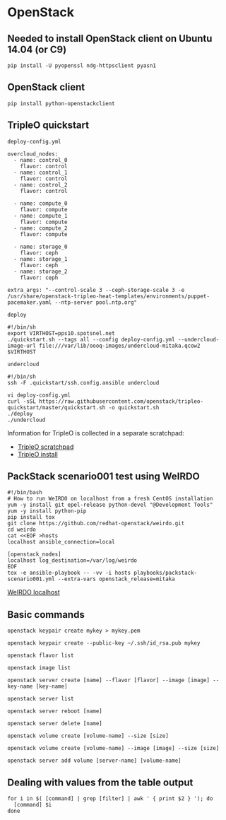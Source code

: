OpenStack
=========


## Needed to install OpenStack client on Ubuntu 14.04 (or C9)

```
pip install -U pyopenssl ndg-httpsclient pyasn1
```

## OpenStack client

```
pip install python-openstackclient
```

## TripleO quickstart

`deploy-config.yml`
```
overcloud_nodes:
  - name: control_0
    flavor: control
  - name: control_1
    flavor: control
  - name: control_2
    flavor: control

  - name: compute_0
    flavor: compute
  - name: compute_1
    flavor: compute
  - name: compute_2
    flavor: compute

  - name: storage_0
    flavor: ceph
  - name: storage_1
    flavor: ceph
  - name: storage_2
    flavor: ceph

extra_args: "--control-scale 3 --ceph-storage-scale 3 -e /usr/share/openstack-tripleo-heat-templates/environments/puppet-pacemaker.yaml --ntp-server pool.ntp.org"
```

`deploy`
```
#!/bin/sh
export VIRTHOST=pps10.spotsnel.net
./quickstart.sh --tags all --config deploy-config.yml --undercloud-image-url file:///var/lib/oooq-images/undercloud-mitaka.qcow2 $VIRTHOST
```

`undercloud`
```
#!/bin/sh
ssh -F .quickstart/ssh.config.ansible undercloud
```

```
vi deploy-config.yml
curl -sSL https://raw.githubusercontent.com/openstack/tripleo-quickstart/master/quickstart.sh -o quickstart.sh
./deploy
./undercloud
```

Information for TripleO is collected in a separate scratchpad:

  * [TripleO scratchpad](//github.com/gbraad/openstack-tripleo-scratchpad/)
  * [TripleO install](//gist.github.com/gbraad/073052c08457526463369b8b80890afa)


## PackStack scenario001 test using WeIRDO

```
#!/bin/bash
# How to run WeIRDO on localhost from a fresh CentOS installation
yum -y install git epel-release python-devel "@Development Tools"
yum -y install python-pip
pip install tox
git clone https://github.com/redhat-openstack/weirdo.git
cd weirdo
cat <<EOF >hosts
localhost ansible_connection=local

[openstack_nodes]
localhost log_destination=/var/log/weirdo
EOF
tox -e ansible-playbook -- -vv -i hosts playbooks/packstack-scenario001.yml --extra-vars openstack_release=mitaka
```

[WeIRDO localhost](//gist.github.com/gbraad/073052c08457526463369b8b80890afa)


## Basic commands

```
openstack keypair create mykey > mykey.pem
```

```
openstack keypair create --public-key ~/.ssh/id_rsa.pub mykey
```

```
openstack flavor list
```

```
openstack image list
```

```
openstack server create [name] --flavor [flavor] --image [image] --key-name [key-name]
```

```
openstack server list
```

```
openstack server reboot [name]
```

```
openstack server delete [name]
```

```
openstack volume create [volume-name] --size [size]
```

```
openstack volume create [volume-name] --image [image] --size [size]
```

```
openstack server add volume [server-name] [volume-name]
```


## Dealing with values from the table output

```
for i in $( [command] | grep [filter] | awk ' { print $2 } '); do
  [command] $i
done
```
